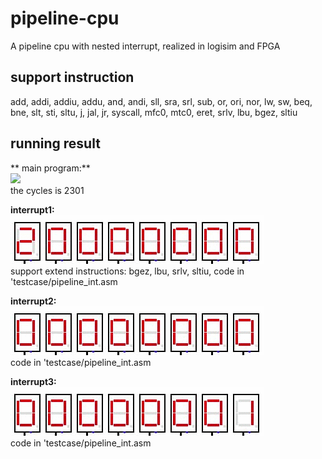 # pipeline-cpu
A pipeline cpu with nested interrupt, realized in logisim and FPGA

## support instruction
add, addi, addiu, addu, and, andi, sll, sra, srl, sub, or, ori, nor, lw, sw, beq, bne, slt, sti, sltu, j, jal, jr, syscall, mfc0, mtc0, eret, 
srlv, lbu, bgez, sltiu

## running result
** main program:**  
<img src="./gif/run1.gif"/>  
the cycles is 2301  

**interrupt1:**  
<img src="./gif/run2.gif"/>  
support extend instructions: bgez, lbu, srlv, sltiu, code in 'testcase/pipeline_int.asm  

**interrupt2:**  
<img src="./gif/run3.gif"/>  
code in 'testcase/pipeline_int.asm  

**interrupt3:**  
<img src="./gif/run4.gif"/>  
code in 'testcase/pipeline_int.asm  